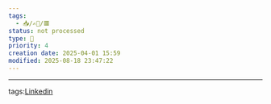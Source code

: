 ```yaml
---
tags:
  - 📥️/✍🏻/🟥
status: not processed
type: 💼
priority: 4
creation date: 2025-04-01 15:59
modified: 2025-08-18 23:47:22
---
```




---
tags:[Linkedin](linkedin)